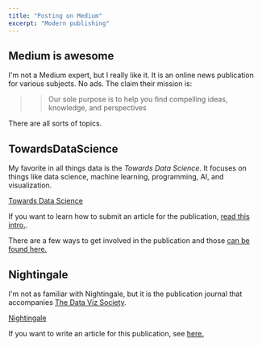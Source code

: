 ```yaml
---
title: "Posting on Medium"
excerpt: "Modern publishing"
---
```




## Medium is awesome
I'm not a Medium expert, but I really like it. It is an online news publication for various subjects. No ads. The claim their mission is:
> > Our sole purpose is to help you find compelling ideas, knowledge, and perspectives

There are all sorts of topics.


## TowardsDataScience
My favorite in all things data is the *Towards Data Science*. It focuses on things like data science, machine learning, programming, AI, and visualization.

[Towards Data Science](https://towardsdatascience.com/)

If you want to learn how to submit an article for the publication, [read this intro.](https://towardsdatascience.com/questions-96667b06af5).

There are a few ways to get involved in the publication and those [can be found here.](https://towardsdatascience.com/contribute/home)


## Nightingale
I'm not as familiar with Nightingale, but it is the publication journal that accompanies [The Data Viz Society](https://www.datavisualizationsociety.com/).

[Nightingale](https://medium.com/nightingale)

If you want to write an article for this publication, see [here.](https://medium.com/nightingale/how-to-write-for-nightingale-d5b152545353)
